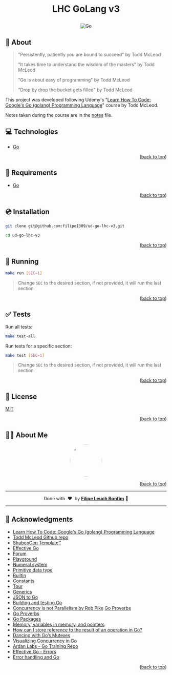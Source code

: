 
<a name="readme-top"></a>

# <p align="center">LHC GoLang v3</p>

<p align="center">
    <img src="https://img.shields.io/badge/Code-Go-informational?style=flat-square&logo=go&color=00ADD8" alt="Go" />
</p>

## 💬 About

> "Persistently, patiently you are bound to succeed" by Todd McLeod
>
> "It takes time to understand the wisdom of the masters" by Todd McLeod
>
> "Go is about easy of programming" by Todd McLeod
>
> "Drop by drop the bucket gets filled" by Todd McLeod

This project was developed following Udemy's "[Learn How To Code: Google's Go (golang) Programming Language](https://www.udemy.com/course/learn-how-to-code)" course by Todd McLeod.

Notes taken during the course are in the [notes](notes.md) file.

## :computer: Technologies

- [Go](https://golang.org/)

<p align="right">(<a href="#readme-top">back to top</a>)</p>

## :scroll: Requirements

- [Go](https://golang.org/)

<p align="right">(<a href="#readme-top">back to top</a>)</p>

## :cd: Installation

```sh
git clone git@github.com:filipe1309/ud-go-lhc-v3.git
```

```sh
cd ud-go-lhc-v3
```

<p align="right">(<a href="#readme-top">back to top</a>)</p>

## :runner: Running

```sh
make run [SEC=1]
```
> Change `SEC` to the desired section, if not provided, it will run the last section


<p align="right">(<a href="#readme-top">back to top</a>)</p>

## :white_check_mark: Tests

Run all tests:

```sh
make test-all
```

Run tests for a specific section:

```sh
make test [SEC=1]
```
> Change `SEC` to the desired section, if not provided, it will run the last section

<p align="right">(<a href="#readme-top">back to top</a>)</p>


<!-- 

## Contributing

Pull requests are welcome. For major changes, please open an issue first to discuss what you would like to change.

Please make sure to update tests as appropriate. -->

## :memo: License

[MIT](https://choosealicense.com/licenses/mit/)

<p align="right">(<a href="#readme-top">back to top</a>)</p>

## 🧙‍♂️ About Me

<p align="center">
    <a style="font-weight: bold" href="https://github.com/filipe1309/">
    <img style="border-radius:50%" width="100px; "src="https://github.com/filipe1309.png"/>
    </a>
</p>

<p align="right">(<a href="#readme-top">back to top</a>)</p>

---

<p align="center">
    Done with&nbsp;&nbsp;♥️&nbsp;&nbsp;by <a style="font-weight: bold" href="https://github.com/filipe1309/">Filipe Leuch Bonfim</a> 🖖
</p>

---

## :clap: Acknowledgments

- [Learn How To Code: Google's Go (golang) Programming Language](https://www.udemy.com/course/learn-how-to-code)
- [Todd McLeod Github repo](https://github.com/GoesToEleven/learn-to-code-go-version-03)
- [ShubcoGen Template™](https://github.com/filipe1309/shubcogen-template)
- [Effective Go](https://go.dev/doc/effective_go)
- [Forum](https://forum.golangbridge.org/)
- [Playground](https://go.dev/play/)
- [Numeral system](https://en.wikipedia.org/wiki/Numeral_system)
- [Primitive data type](https://en.wikipedia.org/wiki/Primitive_data_type)
- [Builtin](https://pkg.go.dev/builtin)
- [Constants](https://go.dev/blog/constants)
- [Tour](https://go.dev/tour/list)
- [Generics](https://go.dev/doc/tutorial/generics)
- [JSON to Go](https://mholt.github.io/json-to-go/)
- [Building and testing Go](https://docs.github.com/en/actions/automating-builds-and-tests/building-and-testing-go)
- [Concurrency is not Parallelism by Rob Pike](https://www.youtube.com/watch?v=oV9rvDllKEg&ab_channel=gnbitcom)
[Go Proverbs](https://go-proverbs.github.io/)
- [Go Proverbs](https://go-proverbs.github.io/)
- [Go Packages](https://pkg.go.dev/)
- [Memory, variables in memory, and pointers](https://golangtutorials.blogspot.com/2011/06/memory-variables-in-memory-and-pointers.html)
- [How can I store reference to the result of an operation in Go?](https://stackoverflow.com/questions/34197248/how-can-i-store-reference-to-the-result-of-an-operation-in-go)
- [Dancing with Go’s Mutexes](https://medium.com/hackernoon/dancing-with-go-s-mutexes-92407ae927bf)
- [Visualizing Concurrency in Go](https://divan.dev/posts/go_concurrency_visualize/)
- [Ardan Labs - Go Training Repo](https://github.com/ardanlabs/gotraining/tree/master/topics)
- [Effective Go - Errors](https://go.dev/doc/effective_go#errors)
- [Error handling and Go](https://go.dev/blog/error-handling-and-go)

<p align="right">(<a href="#readme-top">back to top</a>)</p>

